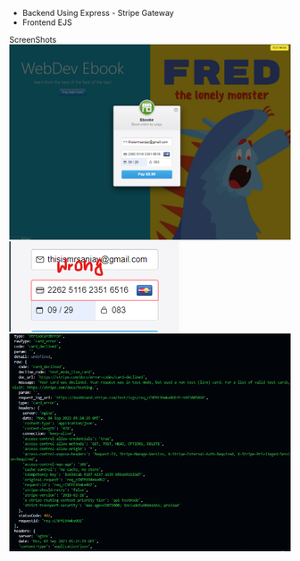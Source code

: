 * Backend Using Express - Stripe Gateway
* Frontend EJS




ScreenShots
![](https://github.com/thisismrsanjay/stripe-payment/blob/master/shot1.png)
![](https://github.com/thisismrsanjay/stripe-payment/blob/master/shot2.png)
![](https://github.com/thisismrsanjay/stripe-payment/blob/master/shot3.png)